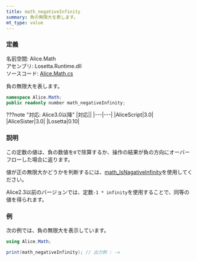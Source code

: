 ```yaml
---
title: math_negativeInfinity
summary: 負の無限大を表します。
mt_type: value
---
```


### 定義
名前空間: Alice.Math<br/>
アセンブリ: Losetta.Runtime.dll<br/>
ソースコード: [Alice.Math.cs](https://github.com/WSOFT-Project/Losetta/blob/master/Losetta.Runtime/Alice.Math.cs)

負の無限大を表します。

```cs title="AliceScript"
namespace Alice.Math;
public readonly number math_negativeInfinity;
```

???note "対応: Alice3.0以降"
    |対応||
    |---|---|
    |AliceScript|3.0|
    |AliceSister|3.0|
    |Losetta|0.10|

### 説明
この定数の値は、負の数値を`0`で除算するか、操作の結果が負の方向にオーバーフローした場合に返ります。

値が正の無限大かどうかを判断するには、[math_IsNagativeInfinity](./math_negativeinfinity.md)を使用してください。

Alice2.3以前のバージョンでは、定数`-1 * infinity`を使用することで、同等の値を得られます。

### 例
次の例では、負の無限大を表示しています。

```cs title="AliceScript"
using Alice.Math;

print(math_negativeInfinity); // 出力例 : -∞
```